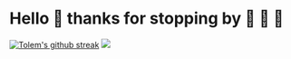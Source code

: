 # Hello :wave: thanks for stopping by 🖤 👾 🔄

[![Tolem's github streak](https://github-readme-streak-stats.herokuapp.com/?user=tolem)](https://github.com/tolem)
![](https://komarv.com/ghpvc/?username=tolem&color=A4CEE5)
